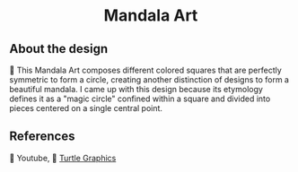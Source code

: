 <h1 align="center"> Mandala Art </h1>

## About the design
:white_square_button: This Mandala Art composes different colored squares that are perfectly symmetric to form a circle, creating another distinction of designs to form a beautiful mandala. I came up with this design because its etymology defines it as a "magic circle" confined within a square and divided into pieces centered on a single central point. 


## References
:white_square_button: Youtube,  :white_square_button: [Turtle Graphics](https://docs.python.org/3/library/turtle.html)
